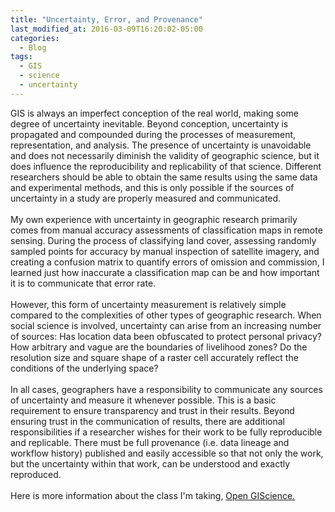 ```yaml
---
title: "Uncertainty, Error, and Provenance"
last_modified_at: 2016-03-09T16:20:02-05:00
categories:
  - Blog
tags:
  - GIS
  - science
  - uncertainty
---
```


GIS is always an imperfect conception of the real world, making some degree of uncertainty inevitable.
Beyond conception, uncertainty is propagated and compounded during the processes of measurement, representation, and analysis.
The presence of uncertainty is unavoidable and does not necessarily diminish the validity of geographic science, but it does influence the reproducibility and replicability of that science.
Different researchers should be able to obtain the same results using the same data and experimental methods, and this is only possible if the sources of uncertainty in a study are properly measured and communicated.\
\
My own experience with uncertainty in geographic research primarily comes from manual accuracy assessments of classification maps in remote sensing.
During the process of classifying land cover, assessing randomly sampled points for accuracy by manual inspection of satellite imagery, and creating a confusion matrix to quantify errors of omission and commission, I learned just how inaccurate a classification map can be and how important it is to communicate that error rate.\
\
However, this form of uncertainty measurement is relatively simple compared to the complexities of other types of geographic research.
When social science is involved, uncertainty can arise from an increasing number of sources: Has location data been obfuscated to protect personal privacy?
How arbitrary and vague are the boundaries of livelihood zones? Do the resolution size and square shape of a raster cell accurately reflect the conditions of the underlying space?\
\
In all cases, geographers have a responsibility to communicate any sources of uncertainty and measure it whenever possible.
This is a basic requirement to ensure transparency and trust in their results.
Beyond ensuring trust in the communication of results, there are additional responsibilities if a researcher wishes for their work to be fully reproducible and replicable.
There must be full provenance (i.e. data lineage and workflow history) published and easily accessible so that not only the work, but the uncertainty within that work, can be understood and exactly reproduced.\
\
Here is more information about the class I'm taking, [Open GIScience.](http://opengisci.github.io)
